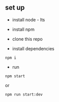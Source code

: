 ## set up

- install node - lts
- install npm
- clone this repo

- install dependencies

```
npm i
```

- run 
``` 
npm start
```
or
```
npm run start:dev
```
